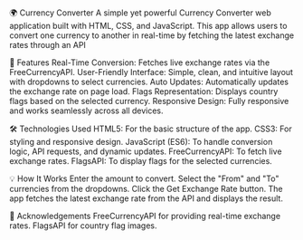 🌍 Currency Converter
A simple yet powerful Currency Converter web application built with HTML, CSS, and JavaScript. This app allows users to convert one currency to another in real-time by fetching the latest exchange rates through an API

🚀 Features
Real-Time Conversion: Fetches live exchange rates via the FreeCurrencyAPI.
User-Friendly Interface: Simple, clean, and intuitive layout with dropdowns to select currencies.
Auto Updates: Automatically updates the exchange rate on page load.
Flags Representation: Displays country flags based on the selected currency.
Responsive Design: Fully responsive and works seamlessly across all devices.

🛠️ Technologies Used
HTML5: For the basic structure of the app.
CSS3: For styling and responsive design.
JavaScript (ES6): To handle conversion logic, API requests, and dynamic updates.
FreeCurrencyAPI: To fetch live exchange rates.
FlagsAPI: To display flags for the selected currencies.

💡 How It Works
Enter the amount to convert.
Select the "From" and "To" currencies from the dropdowns.
Click the Get Exchange Rate button.
The app fetches the latest exchange rate from the API and displays the result.

🙌 Acknowledgements
FreeCurrencyAPI for providing real-time exchange rates.
FlagsAPI for country flag images.
